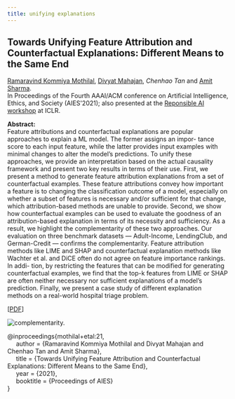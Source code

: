 ```yaml
---
title: unifying explanations
---
```


## Towards Unifying Feature Attribution and Counterfactual Explanations: Different Means to the Same End

[Ramaravind Kommiya Mothilal][ram_mothilal], [Divyat Mahajan][divyat_mahajan], _Chenhao Tan_ and [Amit Sharma](amit_sharma).           
In Proceedings of the Fourth AAAI/ACM conference on Artificial Intelligence, Ethics, and Society (AIES'2021); also presented at the [Reponsible AI workshop](https://sites.google.com/view/rai-workshop/home?authuser=0) at ICLR.

**Abstract:**   
Feature attributions and counterfactual explanations are popular approaches to explain a ML model. The former assigns an impor- tance score to each input feature, while the latter provides input examples with minimal changes to alter the model’s predictions. To unify these approaches, we provide an interpretation based on the actual causality framework and present two key results in terms of their use. First, we present a method to generate feature attribution explanations from a set of counterfactual examples. These feature attributions convey how important a feature is to changing the classification outcome of a model, especially on whether a subset of features is necessary and/or sufficient for that change, which attribution-based methods are unable to provide. Second, we show how counterfactual examples can be used to evaluate the goodness of an attribution-based explanation in terms of its necessity and sufficiency. As a result, we highlight the complementarity of these two approaches. Our evaluation on three benchmark datasets — Adult-Income, LendingClub, and German-Credit — confirms the complementarity. Feature attribution methods like LIME and SHAP and counterfactual explanation methods like Wachter et al. and DiCE often do not agree on feature importance rankings. In addi- tion, by restricting the features that can be modified for generating counterfactual examples, we find that the top-k features from LIME or SHAP are often neither necessary nor sufficient explanations of a model’s prediction. Finally, we present a case study of different explanation methods on a real-world hospital triage problem.

[[PDF](https://arxiv.org/pdf/2011.04917.pdf)]

![complementarity.](https://chenhaot.com/pubs/explanations/complementarity.png)

@inproceedings{mothilal+etal:21,   
&nbsp;&nbsp;&nbsp;&nbsp;
author = {Ramaravind Kommiya Mothilal and Divyat Mahajan and Chenhao Tan and Amit Sharma},   
&nbsp;&nbsp;&nbsp;&nbsp;
title = {Towards Unifying Feature Attribution and Counterfactual Explanations: Different Means to the Same End},   
&nbsp;&nbsp;&nbsp;&nbsp;
year = {2021},   
&nbsp;&nbsp;&nbsp;&nbsp;
booktitle = {Proceedings of AIES}   
}




[slides_link]: /pubs/debate_quotes/www_slides.pdf
[//]: <> (links for collaborators)
[amit_sharma]: http://www.amitsharma.in/
[divyat_mahajan]: http://divy.at/
[ram_mothilal]: https://raam93.github.io/